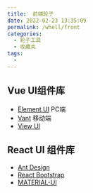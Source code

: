 ```yaml
---
title:  前端轮子
date: 2022-02-23 13:35:09
permalink: /whell/front
categories:
  - 轮子工具
  - 收藏夹
tags:
  - 
---
```


## Vue UI组件库
- [Element UI](https://element.eleme.io/#/zh-CN) PC端
- [Vant](https://youzan.github.io/vant/#/zh-CN/) 移动端
- [View UI](https://www.iviewui.com/)

## React UI 组件库
- [Ant Design](https://ant.design/)
- [React Bootstrap](https://react-bootstrap.github.io/)
- [MATERIAL-UI](https://material-ui.com/)
